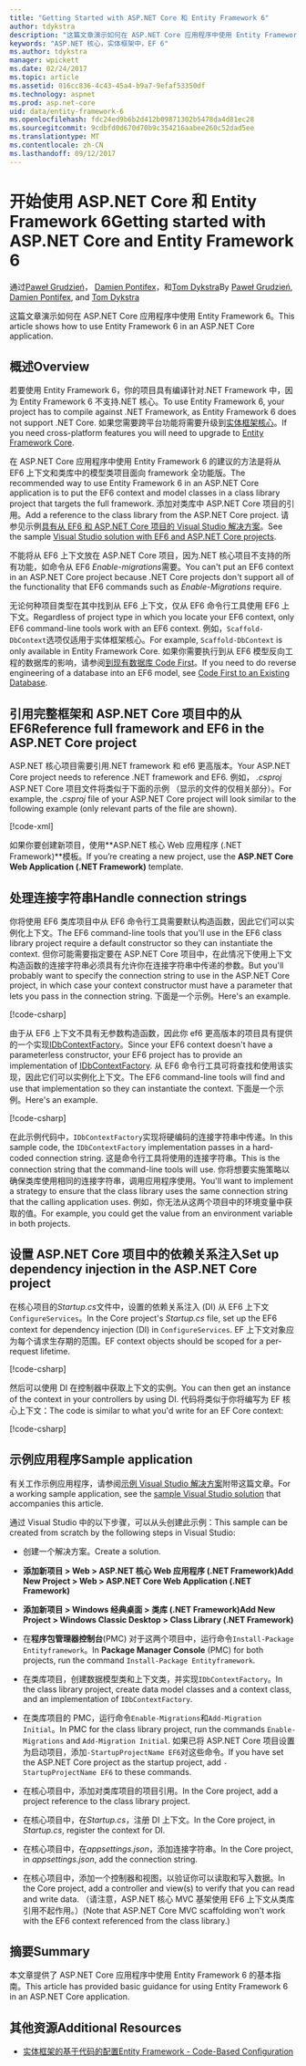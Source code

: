 ```yaml
---
title: "Getting Started with ASP.NET Core 和 Entity Framework 6"
author: tdykstra
description: "这篇文章演示如何在 ASP.NET Core 应用程序中使用 Entity Framework 6。"
keywords: "ASP.NET 核心，实体框架中，EF 6"
ms.author: tdykstra
manager: wpickett
ms.date: 02/24/2017
ms.topic: article
ms.assetid: 016cc836-4c43-45a4-b9a7-9efaf53350df
ms.technology: aspnet
ms.prod: asp.net-core
uid: data/entity-framework-6
ms.openlocfilehash: fdc24ed9b6b2d412b09871302b5478da4d81ec28
ms.sourcegitcommit: 9cdbfd0d670d70b9c354216aabee260c52dad5ee
ms.translationtype: MT
ms.contentlocale: zh-CN
ms.lasthandoff: 09/12/2017
---
```

# <a name="getting-started-with-aspnet-core-and-entity-framework-6"></a><span data-ttu-id="e77a8-104">开始使用 ASP.NET Core 和 Entity Framework 6</span><span class="sxs-lookup"><span data-stu-id="e77a8-104">Getting started with ASP.NET Core and Entity Framework 6</span></span>

<span data-ttu-id="e77a8-105">通过[Paweł Grudzień](https://github.com/pgrudzien12)， [Damien Pontifex](https://github.com/DamienPontifex)，和[Tom Dykstra](https://github.com/tdykstra)</span><span class="sxs-lookup"><span data-stu-id="e77a8-105">By [Paweł Grudzień](https://github.com/pgrudzien12), [Damien Pontifex](https://github.com/DamienPontifex), and [Tom Dykstra](https://github.com/tdykstra)</span></span>

<span data-ttu-id="e77a8-106">这篇文章演示如何在 ASP.NET Core 应用程序中使用 Entity Framework 6。</span><span class="sxs-lookup"><span data-stu-id="e77a8-106">This article shows how to use Entity Framework 6 in an ASP.NET Core application.</span></span>

## <a name="overview"></a><span data-ttu-id="e77a8-107">概述</span><span class="sxs-lookup"><span data-stu-id="e77a8-107">Overview</span></span>

<span data-ttu-id="e77a8-108">若要使用 Entity Framework 6，你的项目具有编译针对.NET Framework 中，因为 Entity Framework 6 不支持.NET 核心。</span><span class="sxs-lookup"><span data-stu-id="e77a8-108">To use Entity Framework 6, your project has to compile against .NET Framework, as Entity Framework 6 does not support .NET Core.</span></span> <span data-ttu-id="e77a8-109">如果您需要跨平台功能将需要升级到[实体框架核心](https://docs.microsoft.com/ef/)。</span><span class="sxs-lookup"><span data-stu-id="e77a8-109">If you need cross-platform features you will need to upgrade to [Entity Framework Core](https://docs.microsoft.com/ef/).</span></span>

<span data-ttu-id="e77a8-110">在 ASP.NET Core 应用程序中使用 Entity Framework 6 的建议的方法是将从 EF6 上下文和类库中的模型类项目面向 framework 全功能版。</span><span class="sxs-lookup"><span data-stu-id="e77a8-110">The recommended way to use Entity Framework 6 in an ASP.NET Core application is to put the EF6 context and model classes in a class library project that targets the full framework.</span></span> <span data-ttu-id="e77a8-111">添加对类库中 ASP.NET Core 项目的引用。</span><span class="sxs-lookup"><span data-stu-id="e77a8-111">Add a reference to the class library from the ASP.NET Core project.</span></span> <span data-ttu-id="e77a8-112">请参见示例[具有从 EF6 和 ASP.NET Core 项目的 Visual Studio 解决方案](https://github.com/aspnet/Docs/tree/master/aspnetcore/data/entity-framework-6/sample/)。</span><span class="sxs-lookup"><span data-stu-id="e77a8-112">See the sample [Visual Studio solution with EF6 and ASP.NET Core projects](https://github.com/aspnet/Docs/tree/master/aspnetcore/data/entity-framework-6/sample/).</span></span>

<span data-ttu-id="e77a8-113">不能将从 EF6 上下文放在 ASP.NET Core 项目，因为.NET 核心项目不支持的所有功能，如命令从 EF6 *Enable-migrations*需要。</span><span class="sxs-lookup"><span data-stu-id="e77a8-113">You can't put an EF6 context in an ASP.NET Core project because .NET Core projects don't support all of the functionality that EF6 commands such as *Enable-Migrations* require.</span></span>

<span data-ttu-id="e77a8-114">无论何种项目类型在其中找到从 EF6 上下文，仅从 EF6 命令行工具使用 EF6 上下文。</span><span class="sxs-lookup"><span data-stu-id="e77a8-114">Regardless of project type in which you locate your EF6 context, only EF6 command-line tools work with an EF6 context.</span></span> <span data-ttu-id="e77a8-115">例如，`Scaffold-DbContext`选项仅适用于实体框架核心。</span><span class="sxs-lookup"><span data-stu-id="e77a8-115">For example, `Scaffold-DbContext` is only available in Entity Framework Core.</span></span> <span data-ttu-id="e77a8-116">如果你需要执行到从 EF6 模型反向工程的数据库的影响，请参阅[到现有数据库 Code First](https://msdn.microsoft.com/jj200620)。</span><span class="sxs-lookup"><span data-stu-id="e77a8-116">If you need to do reverse engineering of a database into an EF6 model, see [Code First to an Existing Database](https://msdn.microsoft.com/jj200620).</span></span>

## <a name="reference-full-framework-and-ef6-in-the-aspnet-core-project"></a><span data-ttu-id="e77a8-117">引用完整框架和 ASP.NET Core 项目中的从 EF6</span><span class="sxs-lookup"><span data-stu-id="e77a8-117">Reference full framework and EF6 in the ASP.NET Core project</span></span>

<span data-ttu-id="e77a8-118">ASP.NET 核心项目需要引用.NET framework 和 ef6 更高版本。</span><span class="sxs-lookup"><span data-stu-id="e77a8-118">Your ASP.NET Core project needs to reference .NET framework and EF6.</span></span> <span data-ttu-id="e77a8-119">例如， *.csproj* ASP.NET Core 项目文件将类似于下面的示例 （显示的文件的仅相关部分）。</span><span class="sxs-lookup"><span data-stu-id="e77a8-119">For example, the *.csproj* file of your ASP.NET Core project will look similar to the following example (only relevant parts of the file are shown).</span></span>

[!code-xml[](entity-framework-6/sample/MVCCore/MVCCore.csproj?range=3-9&highlight=2)]

<span data-ttu-id="e77a8-120">如果你要创建新项目，使用**ASP.NET 核心 Web 应用程序 (.NET Framework)**模板。</span><span class="sxs-lookup"><span data-stu-id="e77a8-120">If you’re creating a new project, use the **ASP.NET Core Web Application (.NET Framework)** template.</span></span>

## <a name="handle-connection-strings"></a><span data-ttu-id="e77a8-121">处理连接字符串</span><span class="sxs-lookup"><span data-stu-id="e77a8-121">Handle connection strings</span></span>

<span data-ttu-id="e77a8-122">你将使用 EF6 类库项目中从 EF6 命令行工具需要默认构造函数，因此它们可以实例化上下文。</span><span class="sxs-lookup"><span data-stu-id="e77a8-122">The EF6 command-line tools that you'll use in the EF6 class library project require a default constructor so they can instantiate the context.</span></span> <span data-ttu-id="e77a8-123">但你可能需要指定要在 ASP.NET Core 项目中，在此情况下使用上下文构造函数的连接字符串必须具有允许你在连接字符串中传递的参数。</span><span class="sxs-lookup"><span data-stu-id="e77a8-123">But you'll probably want to specify the connection string to use in the ASP.NET Core project, in which case your context constructor must have a parameter that lets you pass in the connection string.</span></span> <span data-ttu-id="e77a8-124">下面是一个示例。</span><span class="sxs-lookup"><span data-stu-id="e77a8-124">Here's an example.</span></span>

[!code-csharp[](entity-framework-6/sample/EF6/SchoolContext.cs?name=snippet_Constructor)]

<span data-ttu-id="e77a8-125">由于从 EF6 上下文不具有无参数构造函数，因此你 ef6 更高版本的项目具有提供的一个实现[IDbContextFactory](https://msdn.microsoft.com/library/hh506876)。</span><span class="sxs-lookup"><span data-stu-id="e77a8-125">Since your EF6 context doesn't have a parameterless constructor, your EF6 project has to provide an implementation of [IDbContextFactory](https://msdn.microsoft.com/library/hh506876).</span></span> <span data-ttu-id="e77a8-126">从 EF6 命令行工具可将查找和使用该实现，因此它们可以实例化上下文。</span><span class="sxs-lookup"><span data-stu-id="e77a8-126">The EF6 command-line tools will find and use that implementation so they can instantiate the context.</span></span> <span data-ttu-id="e77a8-127">下面是一个示例。</span><span class="sxs-lookup"><span data-stu-id="e77a8-127">Here's an example.</span></span>

[!code-csharp[](entity-framework-6/sample/EF6/SchoolContextFactory.cs?name=snippet_IDbContextFactory)]

<span data-ttu-id="e77a8-128">在此示例代码中，`IDbContextFactory`实现将硬编码的连接字符串中传递。</span><span class="sxs-lookup"><span data-stu-id="e77a8-128">In this sample code, the `IDbContextFactory` implementation passes in a hard-coded connection string.</span></span> <span data-ttu-id="e77a8-129">这是命令行工具将使用的连接字符串。</span><span class="sxs-lookup"><span data-stu-id="e77a8-129">This is the connection string that the command-line tools will use.</span></span> <span data-ttu-id="e77a8-130">你将想要实施策略以确保类库使用相同的连接字符串，调用应用程序使用。</span><span class="sxs-lookup"><span data-stu-id="e77a8-130">You'll want to implement a strategy to ensure that the class library uses the same connection string that the calling application uses.</span></span> <span data-ttu-id="e77a8-131">例如，你无法从这两个项目中的环境变量中获取的值。</span><span class="sxs-lookup"><span data-stu-id="e77a8-131">For example, you could get the value from an environment variable in both projects.</span></span>

## <a name="set-up-dependency-injection-in-the-aspnet-core-project"></a><span data-ttu-id="e77a8-132">设置 ASP.NET Core 项目中的依赖关系注入</span><span class="sxs-lookup"><span data-stu-id="e77a8-132">Set up dependency injection in the ASP.NET Core project</span></span>

<span data-ttu-id="e77a8-133">在核心项目的*Startup.cs*文件中，设置的依赖关系注入 (DI) 从 EF6 上下文`ConfigureServices`。</span><span class="sxs-lookup"><span data-stu-id="e77a8-133">In the Core project's *Startup.cs* file, set up the EF6 context for dependency injection (DI) in `ConfigureServices`.</span></span> <span data-ttu-id="e77a8-134">EF 上下文对象应为每个请求生存期的范围。</span><span class="sxs-lookup"><span data-stu-id="e77a8-134">EF context objects should be scoped for a per-request lifetime.</span></span>

[!code-csharp[](entity-framework-6/sample/MVCCore/Startup.cs?name=snippet_ConfigureServices&highlight=5)]

<span data-ttu-id="e77a8-135">然后可以使用 DI 在控制器中获取上下文的实例。</span><span class="sxs-lookup"><span data-stu-id="e77a8-135">You can then get an instance of the context in your controllers by using DI.</span></span> <span data-ttu-id="e77a8-136">代码将类似于你将编写为 EF 核心上下文：</span><span class="sxs-lookup"><span data-stu-id="e77a8-136">The code is similar to what you'd write for an EF Core context:</span></span>

[!code-csharp[](entity-framework-6/sample/MVCCore/Controllers/StudentsController.cs?name=snippet_ContextInController)]

## <a name="sample-application"></a><span data-ttu-id="e77a8-137">示例应用程序</span><span class="sxs-lookup"><span data-stu-id="e77a8-137">Sample application</span></span>

<span data-ttu-id="e77a8-138">有关工作示例应用程序，请参阅[示例 Visual Studio 解决方案](https://github.com/aspnet/Docs/tree/master/aspnetcore/data/entity-framework-6/sample/)附带这篇文章。</span><span class="sxs-lookup"><span data-stu-id="e77a8-138">For a working sample application, see the [sample Visual Studio solution](https://github.com/aspnet/Docs/tree/master/aspnetcore/data/entity-framework-6/sample/) that accompanies this article.</span></span>

<span data-ttu-id="e77a8-139">通过 Visual Studio 中的以下步骤，可以从头创建此示例：</span><span class="sxs-lookup"><span data-stu-id="e77a8-139">This sample can be created from scratch by the following steps in Visual Studio:</span></span>

* <span data-ttu-id="e77a8-140">创建一个解决方案。</span><span class="sxs-lookup"><span data-stu-id="e77a8-140">Create a solution.</span></span>

* <span data-ttu-id="e77a8-141">**添加新项目 > Web > ASP.NET 核心 Web 应用程序 (.NET Framework)**</span><span class="sxs-lookup"><span data-stu-id="e77a8-141">**Add New Project > Web > ASP.NET Core Web Application (.NET Framework)**</span></span>

* <span data-ttu-id="e77a8-142">**添加新项目 > Windows 经典桌面 > 类库 (.NET Framework)**</span><span class="sxs-lookup"><span data-stu-id="e77a8-142">**Add New Project > Windows Classic Desktop > Class Library (.NET Framework)**</span></span>

* <span data-ttu-id="e77a8-143">在**程序包管理器控制台**(PMC) 对于这两个项目中，运行命令`Install-Package Entityframework`。</span><span class="sxs-lookup"><span data-stu-id="e77a8-143">In **Package Manager Console** (PMC) for both projects, run the command `Install-Package Entityframework`.</span></span>

* <span data-ttu-id="e77a8-144">在类库项目，创建数据模型类和上下文类，并实现`IDbContextFactory`。</span><span class="sxs-lookup"><span data-stu-id="e77a8-144">In the class library project, create data model classes and a context class, and an implementation of `IDbContextFactory`.</span></span>

* <span data-ttu-id="e77a8-145">在类库项目的 PMC，运行命令`Enable-Migrations`和`Add-Migration Initial`。</span><span class="sxs-lookup"><span data-stu-id="e77a8-145">In PMC for the class library project, run the commands `Enable-Migrations` and `Add-Migration Initial`.</span></span> <span data-ttu-id="e77a8-146">如果已将 ASP.NET Core 项目设置为启动项目，添加`-StartupProjectName EF6`对这些命令。</span><span class="sxs-lookup"><span data-stu-id="e77a8-146">If you have set the ASP.NET Core project as the startup project, add `-StartupProjectName EF6` to these commands.</span></span>

* <span data-ttu-id="e77a8-147">在核心项目中，添加对类库项目的项目引用。</span><span class="sxs-lookup"><span data-stu-id="e77a8-147">In the Core project, add a project reference to the class library project.</span></span>

* <span data-ttu-id="e77a8-148">在核心项目中，在*Startup.cs*，注册 DI 上下文。</span><span class="sxs-lookup"><span data-stu-id="e77a8-148">In the Core project, in *Startup.cs*, register the context for DI.</span></span>

* <span data-ttu-id="e77a8-149">在核心项目中，在*appsettings.json*，添加连接字符串。</span><span class="sxs-lookup"><span data-stu-id="e77a8-149">In the Core project, in *appsettings.json*, add the connection string.</span></span>

* <span data-ttu-id="e77a8-150">在核心项目中，添加一个控制器和视图，以验证你可以读取和写入数据。</span><span class="sxs-lookup"><span data-stu-id="e77a8-150">In the Core project, add a controller and view(s) to verify that you can read and write data.</span></span> <span data-ttu-id="e77a8-151">（请注意，ASP.NET 核心 MVC 基架使用 EF6 上下文从类库引用不起作用。）</span><span class="sxs-lookup"><span data-stu-id="e77a8-151">(Note that ASP.NET Core MVC scaffolding won't work with the EF6 context referenced from the class library.)</span></span>

## <a name="summary"></a><span data-ttu-id="e77a8-152">摘要</span><span class="sxs-lookup"><span data-stu-id="e77a8-152">Summary</span></span>

<span data-ttu-id="e77a8-153">本文章提供了 ASP.NET Core 应用程序中使用 Entity Framework 6 的基本指南。</span><span class="sxs-lookup"><span data-stu-id="e77a8-153">This article has provided basic guidance for using Entity Framework 6 in an ASP.NET Core application.</span></span>

## <a name="additional-resources"></a><span data-ttu-id="e77a8-154">其他资源</span><span class="sxs-lookup"><span data-stu-id="e77a8-154">Additional Resources</span></span>

* [<span data-ttu-id="e77a8-155">实体框架的基于代码的配置</span><span class="sxs-lookup"><span data-stu-id="e77a8-155">Entity Framework - Code-Based Configuration</span></span>](https://msdn.microsoft.com/data/jj680699.aspx)
